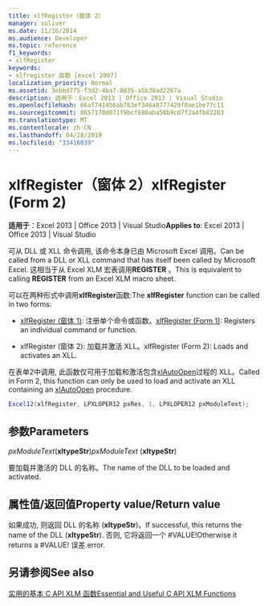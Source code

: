 ```yaml
---
title: xlfRegister（窗体 2）
manager: soliver
ms.date: 11/16/2014
ms.audience: Developer
ms.topic: reference
f1_keywords:
- xlfRegister
keywords:
- xlfregister 函数 [excel 2007]
localization_priority: Normal
ms.assetid: 3ebbd775-f3d2-4ba7-8835-a5b38ad2267a
description: 适用于：Excel 2013 | Office 2013 | Visual Studio
ms.openlocfilehash: 66af741456ab763ef346a8777429f0ae1be77c11
ms.sourcegitcommit: 8657170d071f9bcf680aba50b9c07f2a4fb82283
ms.translationtype: MT
ms.contentlocale: zh-CN
ms.lasthandoff: 04/28/2019
ms.locfileid: "33416039"
---
```

# <a name="xlfregister-form-2"></a><span data-ttu-id="ee6e9-104">xlfRegister（窗体 2）</span><span class="sxs-lookup"><span data-stu-id="ee6e9-104">xlfRegister (Form 2)</span></span>

 <span data-ttu-id="ee6e9-105">**适用于**：Excel 2013 | Office 2013 | Visual Studio</span><span class="sxs-lookup"><span data-stu-id="ee6e9-105">**Applies to**: Excel 2013 | Office 2013 | Visual Studio</span></span> 
  
<span data-ttu-id="ee6e9-106">可从 DLL 或 XLL 命令调用, 该命令本身已由 Microsoft Excel 调用。</span><span class="sxs-lookup"><span data-stu-id="ee6e9-106">Can be called from a DLL or XLL command that has itself been called by Microsoft Excel.</span></span> <span data-ttu-id="ee6e9-107">这相当于从 Excel XLM 宏表调用**REGISTER** 。</span><span class="sxs-lookup"><span data-stu-id="ee6e9-107">This is equivalent to calling **REGISTER** from an Excel XLM macro sheet.</span></span> 
  
<span data-ttu-id="ee6e9-108">可以在两种形式中调用**xlfRegister**函数:</span><span class="sxs-lookup"><span data-stu-id="ee6e9-108">The **xlfRegister** function can be called in two forms:</span></span> 
  
- <span data-ttu-id="ee6e9-109">[xlfRegister (窗体 1)](xlfregister-form-1.md): 注册单个命令或函数。</span><span class="sxs-lookup"><span data-stu-id="ee6e9-109">[xlfRegister (Form 1)](xlfregister-form-1.md): Registers an individual command or function.</span></span>
    
- <span data-ttu-id="ee6e9-110">xlfRegister (窗体 2): 加载并激活 XLL。</span><span class="sxs-lookup"><span data-stu-id="ee6e9-110">xlfRegister (Form 2): Loads and activates an XLL.</span></span>
    
<span data-ttu-id="ee6e9-111">在表单2中调用, 此函数仅可用于加载和激活包含[xlAutoOpen](xlautoopen.md)过程的 XLL。</span><span class="sxs-lookup"><span data-stu-id="ee6e9-111">Called in Form 2, this function can only be used to load and activate an XLL containing an [xlAutoOpen](xlautoopen.md) procedure.</span></span> 
  
```cs
Excel12(xlfRegister, LPXLOPER12 pxRes, 1, LPXLOPER12 pxModuleText);
```

## <a name="parameters"></a><span data-ttu-id="ee6e9-112">参数</span><span class="sxs-lookup"><span data-stu-id="ee6e9-112">Parameters</span></span>

 <span data-ttu-id="ee6e9-113">_pxModuleText_(**xltypeStr**)</span><span class="sxs-lookup"><span data-stu-id="ee6e9-113">_pxModuleText_ (**xltypeStr**)</span></span>
  
<span data-ttu-id="ee6e9-114">要加载并激活的 DLL 的名称。</span><span class="sxs-lookup"><span data-stu-id="ee6e9-114">The name of the DLL to be loaded and activated.</span></span>
  
## <a name="property-valuereturn-value"></a><span data-ttu-id="ee6e9-115">属性值/返回值</span><span class="sxs-lookup"><span data-stu-id="ee6e9-115">Property value/Return value</span></span>

<span data-ttu-id="ee6e9-116">如果成功, 则返回 DLL 的名称 (**xltypeStr**)。</span><span class="sxs-lookup"><span data-stu-id="ee6e9-116">If successful, this returns the name of the DLL (**xltypeStr**).</span></span> <span data-ttu-id="ee6e9-117">否则, 它将返回一个 #VALUE!</span><span class="sxs-lookup"><span data-stu-id="ee6e9-117">Otherwise it returns a #VALUE!</span></span> <span data-ttu-id="ee6e9-118">误差.</span><span class="sxs-lookup"><span data-stu-id="ee6e9-118">error.</span></span>
  
## <a name="see-also"></a><span data-ttu-id="ee6e9-119">另请参阅</span><span class="sxs-lookup"><span data-stu-id="ee6e9-119">See also</span></span>



[<span data-ttu-id="ee6e9-120">实用的基本 C API XLM 函数</span><span class="sxs-lookup"><span data-stu-id="ee6e9-120">Essential and Useful C API XLM Functions</span></span>](essential-and-useful-c-api-xlm-functions.md)

